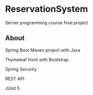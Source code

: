 # ReservationSystem
Server programming course final project

## About
Spring Boot Maven project with Java

Thymeleaf front with Bootstrap

Spring Security

REST API

JUnit 5

